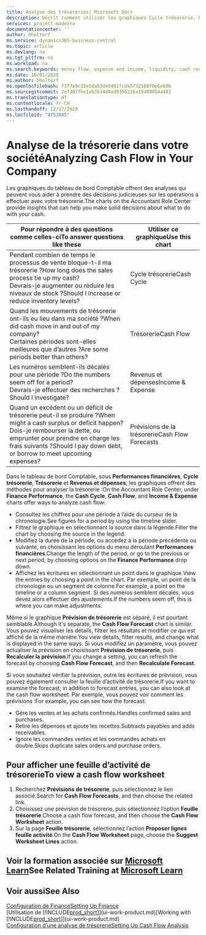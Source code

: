 ```yaml
---
title: Analyse des trésoreries| Microsoft Docs
description: Décrit comment utiliser les graphiques Cycle trésorerie, Revenus et dépenses, Trésorerie et Prévision de trésorerie pour analyser les flux de trésorerie passés et futurs, entrants et sortants de votre société.
services: project-madeira
documentationcenter: ''
author: bholtorf
ms.service: dynamics365-business-central
ms.topic: article
ms.devlang: na
ms.tgt_pltfrm: na
ms.workload: na
ms.search.keywords: money flow, expense and income, liquidity, cash receipts minus cash payments, Cartera
ms.date: 10/01/2020
ms.author: bholtorf
ms.openlocfilehash: f3f7e9c33e5dab3de6461fcda5732168f0e6e89b
ms.sourcegitcommit: 2e7307fbe1eb3b34d0ad9356226a19409054a402
ms.translationtype: HT
ms.contentlocale: fr-CH
ms.lasthandoff: 12/17/2020
ms.locfileid: "4751045"
---
```

# <a name="analyzing-cash-flow-in-your-company"></a><span data-ttu-id="a8fd0-103">Analyse de la trésorerie dans votre société</span><span class="sxs-lookup"><span data-stu-id="a8fd0-103">Analyzing Cash Flow in Your Company</span></span>
<span data-ttu-id="a8fd0-104">Les graphiques du tableau de bord Comptable offrent des analyses qui peuvent vous aider à prendre des décisions judicieuses sur les opérations à effectuer avec votre trésorerie.</span><span class="sxs-lookup"><span data-stu-id="a8fd0-104">The charts on the Accountant Role Center provide insights that can help you make solid decisions about what to do with your cash.</span></span>  

| <span data-ttu-id="a8fd0-105">Pour répondre à des questions comme celles-ci</span><span class="sxs-lookup"><span data-stu-id="a8fd0-105">To answer questions like these</span></span> | <span data-ttu-id="a8fd0-106">Utiliser ce graphique</span><span class="sxs-lookup"><span data-stu-id="a8fd0-106">Use this chart</span></span> |
| --- | --- |
| <span data-ttu-id="a8fd0-107">Pendant combien de temps le processus de vente bloque-t-il ma trésorerie ?</span><span class="sxs-lookup"><span data-stu-id="a8fd0-107">How long does the sales process tie up my cash?</span></span></br> <span data-ttu-id="a8fd0-108">Devrais-je augmenter ou réduire les niveaux de stock ?</span><span class="sxs-lookup"><span data-stu-id="a8fd0-108">Should I increase or reduce inventory levels?</span></span> |<span data-ttu-id="a8fd0-109">Cycle trésorerie</span><span class="sxs-lookup"><span data-stu-id="a8fd0-109">Cash Cycle</span></span> |
| <span data-ttu-id="a8fd0-110">Quand les mouvements de trésorerie ont-ils eu lieu dans ma société ?</span><span class="sxs-lookup"><span data-stu-id="a8fd0-110">When did cash move in and out of my company?</span></span></br> <span data-ttu-id="a8fd0-111">Certaines périodes sont-elles meilleures que d’autres ?</span><span class="sxs-lookup"><span data-stu-id="a8fd0-111">Are some periods better than others?</span></span> |<span data-ttu-id="a8fd0-112">Trésorerie</span><span class="sxs-lookup"><span data-stu-id="a8fd0-112">Cash Flow</span></span> |
| <span data-ttu-id="a8fd0-113">Les numéros semblent-ils décalés pour une période ?</span><span class="sxs-lookup"><span data-stu-id="a8fd0-113">Do the numbers seem off for a period?</span></span></br> <span data-ttu-id="a8fd0-114">Devrais-je effectuer des recherches ?</span><span class="sxs-lookup"><span data-stu-id="a8fd0-114">Should I investigate?</span></span> |<span data-ttu-id="a8fd0-115">Revenus et dépenses</span><span class="sxs-lookup"><span data-stu-id="a8fd0-115">Income & Expense</span></span> |
| <span data-ttu-id="a8fd0-116">Quand un excédent ou un déficit de trésorerie peut-il se produire ?</span><span class="sxs-lookup"><span data-stu-id="a8fd0-116">When might a cash surplus or deficit happen?</span></span></br> <span data-ttu-id="a8fd0-117">Dois-je rembourser la dette, ou emprunter pour prendre en charge les frais suivants ?</span><span class="sxs-lookup"><span data-stu-id="a8fd0-117">Should I pay down debt, or borrow to meet upcoming expenses?</span></span> |<span data-ttu-id="a8fd0-118">Prévisions de la trésorerie</span><span class="sxs-lookup"><span data-stu-id="a8fd0-118">Cash Flow Forecasts</span></span> |

<span data-ttu-id="a8fd0-119">Dans le tableau de bord Comptable, sous **Performances financières**, **Cycle trésorerie**, **Trésorerie** et **Revenus et dépenses**, les graphiques offrent des méthodes pour analyser la trésorerie :</span><span class="sxs-lookup"><span data-stu-id="a8fd0-119">On the Accountant Role Center, under **Finance Performance**, the **Cash Cycle**, **Cash Flow**, and **Income & Expense** charts offer ways to analyze cash flow:</span></span>  

* <span data-ttu-id="a8fd0-120">Consultez les chiffres pour une période à l’aide du curseur de la chronologie.</span><span class="sxs-lookup"><span data-stu-id="a8fd0-120">See figures for a period by using the timeline slider.</span></span>  
* <span data-ttu-id="a8fd0-121">Filtrez le graphique en sélectionnant la source dans la légende.</span><span class="sxs-lookup"><span data-stu-id="a8fd0-121">Filter the chart by choosing the source in the legend.</span></span>  
* <span data-ttu-id="a8fd0-122">Modifiez la durée de la période, ou accédez à la période précédente ou suivante, en choisissant les options du menu déroulant **Performances financières**.</span><span class="sxs-lookup"><span data-stu-id="a8fd0-122">Change the length of the period, or go to the previous or next period, by choosing options on the **Finance Performance** drop down.</span></span>  
* <span data-ttu-id="a8fd0-123">Affichez les écritures en sélectionnant un point dans le graphique.</span><span class="sxs-lookup"><span data-stu-id="a8fd0-123">View the entries by choosing a point in the chart.</span></span> <span data-ttu-id="a8fd0-124">Par exemple, un point de la chronologie ou un segment de colonne.</span><span class="sxs-lookup"><span data-stu-id="a8fd0-124">For example, a point on the timeline or a column segment.</span></span> <span data-ttu-id="a8fd0-125">Si des numéros semblent décalés, vous devez alors effectuer des ajustements.</span><span class="sxs-lookup"><span data-stu-id="a8fd0-125">If the numbers seem off, this is where you can make adjustments.</span></span>  

<span data-ttu-id="a8fd0-126">Même si le graphique **Prévision de trésorerie** est séparé, il est pourtant semblable.</span><span class="sxs-lookup"><span data-stu-id="a8fd0-126">Although it's separate, the **Cash Flow Forecast** chart is similar.</span></span> <span data-ttu-id="a8fd0-127">Vous pouvez visualiser les détails, filtrer les résultats et modifier ce qui est affiché de la même manière.</span><span class="sxs-lookup"><span data-stu-id="a8fd0-127">You view details, filter results, and change what is displayed in the same ways.</span></span> <span data-ttu-id="a8fd0-128">Si vous modifiez un paramètre, vous pouvez actualiser la prévision en choisissant **Prévision de trésorerie**, puis **Recalculer la prévision**.</span><span class="sxs-lookup"><span data-stu-id="a8fd0-128">If you change a setting, you can refresh the forecast by choosing **Cash Flow Forecast**, and then **Recalculate Forecast**.</span></span>

<span data-ttu-id="a8fd0-129">Si vous souhaitez vérifier la prévision, outre les écritures de prévision, vous pouvez également consulter la feuille d’activité de trésorerie.</span><span class="sxs-lookup"><span data-stu-id="a8fd0-129">If you want to examine the forecast, in addition to forecast entries, you can also look at the cash flow worksheet.</span></span> <span data-ttu-id="a8fd0-130">Par exemple, vous pouvez voir comment les prévisions :</span><span class="sxs-lookup"><span data-stu-id="a8fd0-130">For example, you can see how the forecast:</span></span>

* <span data-ttu-id="a8fd0-131">Gère les ventes et les achats confirmés.</span><span class="sxs-lookup"><span data-stu-id="a8fd0-131">Handles confirmed sales and purchases.</span></span>  
* <span data-ttu-id="a8fd0-132">Retire les dépenses et ajoute les recettes.</span><span class="sxs-lookup"><span data-stu-id="a8fd0-132">Subtracts payables and adds receivables.</span></span>  
* <span data-ttu-id="a8fd0-133">Ignore les commandes ventes et les commandes achats en double.</span><span class="sxs-lookup"><span data-stu-id="a8fd0-133">Skips duplicate sales orders and purchase orders.</span></span>  

## <a name="to-view-a-cash-flow-worksheet"></a><span data-ttu-id="a8fd0-134">Pour afficher une feuille d’activité de trésorerie</span><span class="sxs-lookup"><span data-stu-id="a8fd0-134">To view a cash flow worksheet</span></span>
1. <span data-ttu-id="a8fd0-135">Recherchez **Prévisions de trésorerie**, puis sélectionnez le lien associé.</span><span class="sxs-lookup"><span data-stu-id="a8fd0-135">Search for **Cash Flow Forecasts**, and then choose the related link.</span></span>  
2. <span data-ttu-id="a8fd0-136">Choisissez une prévision de trésorerie, puis sélectionnez l’option **Feuille trésorerie**.</span><span class="sxs-lookup"><span data-stu-id="a8fd0-136">Choose a cash flow forecast, and then choose the **Cash Flow Worksheet** action.</span></span>  
3. <span data-ttu-id="a8fd0-137">Sur la page **Feuille trésorerie**, sélectionnez l’action **Proposer lignes feuille activité**.</span><span class="sxs-lookup"><span data-stu-id="a8fd0-137">On the **Cash Flow Worksheet** page, choose the **Suggest Worksheet Lines** action.</span></span>  

## <a name="see-related-training-at-microsoft-learn"></a><span data-ttu-id="a8fd0-138">Voir la formation associée sur [Microsoft Learn](/learn/modules/forecast-cash-flow-dynamics-365-business-central/index)</span><span class="sxs-lookup"><span data-stu-id="a8fd0-138">See Related Training at [Microsoft Learn](/learn/modules/forecast-cash-flow-dynamics-365-business-central/index)</span></span>

## <a name="see-also"></a><span data-ttu-id="a8fd0-139">Voir aussi</span><span class="sxs-lookup"><span data-stu-id="a8fd0-139">See Also</span></span>
[<span data-ttu-id="a8fd0-140">Configuration de Finance</span><span class="sxs-lookup"><span data-stu-id="a8fd0-140">Setting Up Finance</span></span>](finance-setup-finance.md)  
<span data-ttu-id="a8fd0-141">[Utilisation de [!INCLUDE[prod_short](includes/prod_short.md)]](ui-work-product.md)</span><span class="sxs-lookup"><span data-stu-id="a8fd0-141">[Working with [!INCLUDE[prod_short](includes/prod_short.md)]](ui-work-product.md)</span></span>  
[<span data-ttu-id="a8fd0-142">Configuration d’une analyse de trésorerie</span><span class="sxs-lookup"><span data-stu-id="a8fd0-142">Setting Up Cash Flow Analysis</span></span>](finance-setup-cash-flow-analyses.md)  
